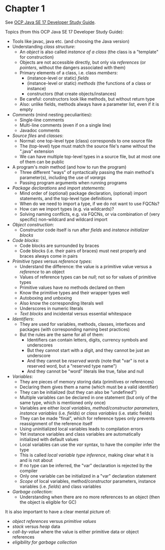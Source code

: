 # Chapter 1

See [OCP Java SE 17 Developer Study Guide](https://www.amazon.com/Oracle-Certified-Professional-Developer-Study/dp/1119864585/ref=sr_1_1?crid=1GIZNHYFXHAK4&dib=eyJ2IjoiMSJ9.Mz5O0lUSaZhUZ-O1Mi__dRPfXHL9GM_CfZ3JDTz910a2d8XI7Vsfj7zwcywJAfMcubfCglH02m8PwlAk_DORk8SS5460zaDP1fskFDX4sUiFVR4pxE1Ln0VIY-g5awTQaOJKp4t0Y1HchXkrw0HtOeVSHg3dHG8Jql9TibGCj-WeXYyNdMp4zWtgM4EimHpl4wvlJZufvGpNjNEmXIObAd2B1mp1skt5k7v_B-k_Ip4.bRERgxl7gsekO5AihUKuOeT_yoO6Bsg7jHigb4sjHEM&dib_tag=se&keywords=ocp+java+se17&qid=1714573695&sprefix=ocp+java+%2Caps%2C192&sr=8-1).

Topics (from this OCP Java SE 17 Developer Study Guide):
* Tools like javac, java etc. (and choosing the Java version)
* Understanding *class structure*:
  * An *object* is also called *instance of a class* (the class is a "template" for construction)
  * Objects are not accessible directly, but only via *references* (or *pointers*, without the dangers associated with them)
  * Primary elements of a class, i.e. class *members*:
    * (instance-level or static) *fields*
    * (instance-level or static) *methods* (the functions of a class or instance)
    * constructors (that create objects/instances)
  * Be careful: constructors look like methods, but without return type
  * Also: unlike fields, methods always have a parameter list, even if it is empty
* *Comments* (mind nesting peculiarities):
  * Single-line comments
  * Multi-line comments (even if on a single line)
  * Javadoc comments
* *Source files* and *classes*:
  * Normal: one top-level type (class) corresponds to one source file
  * The (top-level) type must match the source file's name without the ".java" extension
  * We can have multiple top-level types in a source file, but at most one of them can be public
* A program's *main* method (and how to run the program)
  * Three different "ways" of syntactically passing the main method's parameter(s), including the use of *varargs*
  * Passing program arguments when running programs
* *Package declarations* and *import statements*:
  * Mind order of (optional) package declaration, (optional) import statements, and the top-level type definitions
  * When do we need to import a type, if we do not want to use FQCNs?
  * How can we import types (e.g. via wildcards)?
  * Solving naming conflicts, e.g. via FQCNs, or via combination of (very specific) non-wildcard and wildcard import
* *Object construction*:
  * Constructor code itself is run after *fields* and *instance initializer blocks*
* *Code blocks*:
  * Code blocks are surrounded by braces
  * Code blocks (i.e. their pairs of braces) must nest properly and braces always come in pairs
* *Primitive types* versus *reference types*:
  * Understand the difference: the value is a primitive value versus a *reference* to an object
  * Values of reference types can be *null*; not so for values of primitive types
  * Primitive values have no methods declared on them
  * Know the primitive types and their wrapper types well
  * Autoboxing and unboxing
  * Also know the corresponding literals well
  * Underscores in numeric literals
  * *Text blocks* and incidental versus essential whitespace
* *Identifiers*:
  * They are used for variables, methods, classes, interfaces and packages (with corresponding naming best practices)
  * But the rules are the same for all of them:
    * Identifiers can contain letters, digits, currency symbols and underscores
    * But they cannot start with a digit, and they cannot be just an underscore
    * And they cannot be *reserved words* (note that "var" is not a reserved word, but a "reserved type name")
    * And they cannot be "word" literals like true, false and null
* *Variables*:
  * They are pieces of memory storing data (primitives or references)
  * Declaring them gives them a name (which must be a valid identifier)
  * They can be initialized (but they can also be "undefined")
  * Multiple variables can be declared in one statement (but only of the same type, which is mentioned only once)
  * Variables are either *local variables*, *method/constructor parameters*, *instance variables* (i.e. *fields*) or *class variables* (i.e. static fields)
  * They can be made "final", which for reference types only prevents reassignment of the reference itself
  * Using uninitialized local variables leads to compilation errors
  * Yet instance variables and class variables are automatically initialized with default values
  * Local variables can use the *var* syntax, to have the compiler infer the type
  * This is called *local variable type inference*, making clear what it is and is not about
  * If no type can be inferred, the "var" declaration is rejected by the compiler
  * Only one variable can be initialized in a "var" declaration statement
  * *Scope* of local variables, method/constructor parameters, instance variables (i.e. *fields*) and class variables
* *Garbage collection*:
  * Understanding when there are no more references to an object (then the object is eligible for GC)

It is also important to have a clear mental picture of:
* *object references* versus *primitive values*
* *stack* versus *heap* data
* *call-by-value* where the value is either primitive data or object references
* *eligibility for garbage collection*
